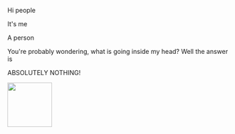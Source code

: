 
Hi people

It's me

A person


You're probably wondering, what is going inside my head?
Well the answer is

ABSOLUTELY NOTHING!

<a href="https://www.twitter.com/RocaTheFox">
    <img src="https://logos-world.net/wp-content/uploads/2023/08/X-Logo.jpg" width="100px">
</a>